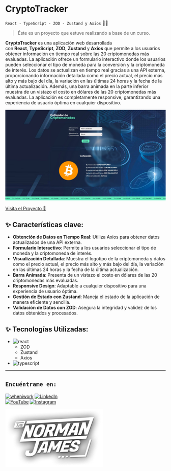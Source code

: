 # CryptoTracker

`React - TypeScript - ZOD - Zustand y Axios` 👨‍💻

> Éste es un proyecto que estuve realizando a base de un curso.

**CryptoTracker** es una aplicación web desarrollada con **React**, **TypeScript**, **ZOD**, **Zustand** y **Axios** que permite a los usuarios obtener información en tiempo real sobre las 20 criptomonedas más evaluadas. La aplicación ofrece un formulario interactivo donde los usuarios pueden seleccionar el tipo de moneda para la conversión y la criptomoneda de interés. Los datos se actualizan en tiempo real gracias a una API externa, proporcionando información detallada como el precio actual, el precio más alto y más bajo del día, la variación en las últimas 24 horas y la fecha de la última actualización. Además, una barra animada en la parte inferior muestra de un vistazo el costo en dólares de las 20 criptomonedas más evaluadas. La aplicación es completamente responsive, garantizando una experiencia de usuario óptima en cualquier dispositivo.

[![Imagen del Proyecto de CryptoTracker](CryptoTracker.jpg 'Imagen del Proyecto de CryptoTracker')](https://cripto-app-one.vercel.app/)

[Visita el Proyecto 🤳](https://cripto-app-one.vercel.app/)

## ✨ Características clave:

- **Obtención de Datos en Tiempo Real**: Utiliza Axios para obtener datos actualizados de una API externa.
- **Formulario Interactivo**: Permite a los usuarios seleccionar el tipo de moneda y la criptomoneda de interés.
- **Visualización Detallada**: Muestra el logotipo de la criptomoneda y datos como el precio actual, el precio más alto y más bajo del día, la variación en las últimas 24 horas y la fecha de la última actualización.
- **Barra Animada**: Presenta de un vistazo el costo en dólares de las 20 criptomonedas más evaluadas.
- **Responsive Design**: Adaptable a cualquier dispositivo para una experiencia de usuario óptima.
- **Gestión de Estado con Zustand**: Maneja el estado de la aplicación de manera eficiente y sencilla.
- **Validación de Datos con ZOD**: Asegura la integridad y validez de los datos obtenidos y procesados.

## ✨ Tecnologías Utilizadas:

- ![react](https://img.shields.io/badge/react-61DAFB?style=for-the-badge&logo=react&logoColor=white&labelColor=101010)
  - ZOD
  - Zustand
  - Axios
- ![typescript](https://img.shields.io/badge/typescript-3178C6?style=for-the-badge&logo=typescript&logoColor=white&labelColor=101010)

---

## `Encuéntrame en:`

[![wheniwork](https://img.shields.io/badge/Web_Site-thenormanjames.com-ca5e16?style=for-the-badge&logo=wheniwork&logoColor=white&labelColor=101010)](https://thenormanjames.com/)
[![LinkedIn](https://img.shields.io/badge/LinkedIn-norman_jaimes_mora-0077B5?style=for-the-badge&logo=linkedin&logoColor=white&labelColor=101010)](https://www.linkedin.com/in/norman-jaimes-mora)
</br>
[![YouTube](https://img.shields.io/badge/YouTube-El_Profe_De_Idiomas-FF0000?style=for-the-badge&logo=youtube&logoColor=white&labelColor=101010)](https://youtube.com/@elprofedeidiomas?sub_confirmation=1)
[![Instagram](https://img.shields.io/badge/Instagram-@thenormanjames-E4405F?style=for-the-badge&logo=instagram&logoColor=white&labelColor=101010)](https://instagram.com/the_norman_james)

[![Logo Personal: The Norman James](https://raw.githubusercontent.com/TheNormanJames/thenormanjames/master/the_norman_james_logo.png 'Logo Personal: The Norman James')](https://thenormanjames.com/)

<!-- https://shields.io/badges -->
<!-- https://simpleicons.org/ -->
